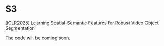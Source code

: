 # S3
[ICLR2025] Learning Spatial-Semantic Features for Robust Video Object Segmentation

The code will be coming soon.
